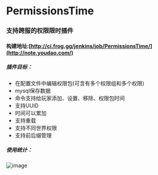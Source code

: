 # PermissionsTime
### 支持跨服的权限限时插件

#### 构建地址:[http://ci.frog.gg/jenkins/job/PermissionsTime/](http://note.youdao.com/)

##### 插件目标：

- 在配置文件中编辑权限包(可含有多个权限组和多个权限)
- mysql保存数据
- 命令支持给玩家添加、设置、移除、权限包时间
- 支持UUID
- 时间可以累加
- 支持重载
- 支持不同世界权限
- 支持前后缀管理

##### 使用统计：
![image](http://i.mcstats.org/PermissionsTime/Global+Statistics.borderless.png)